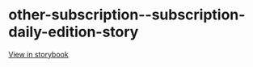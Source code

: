 # other-subscription--subscription-daily-edition-story

[View in storybook](https://raw.githack.com/Independent-Digital-News-and-Media-Ltd/indy-pwamp-sb/PR-2330-sb/index.html?path=/story/other-subscription--subscription-daily-edition-story)